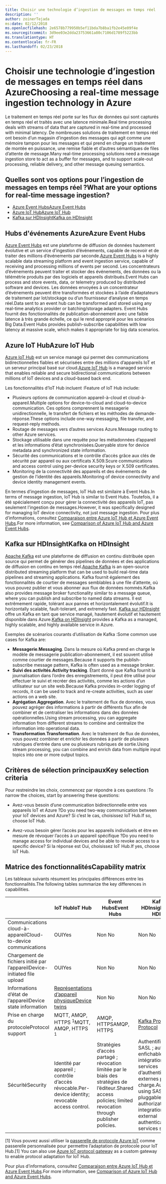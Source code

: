 ```yaml
---
title: Choisir une technologie d’ingestion de messages en temps réel
description: ''
author: zoinerTejada
ms:date: 02/12/2018
ms.openlocfilehash: 2e6578b779950b5ef11bda7b8ba1fb2e45e09f4e
ms.sourcegitcommit: 3d9ee03e2dda23753661a80c7106d1789f5223bb
ms.translationtype: HT
ms.contentlocale: fr-FR
ms.lasthandoff: 02/23/2018
---
```

# <a name="choosing-a-real-time-message-ingestion-technology-in-azure"></a><span data-ttu-id="06219-102">Choisir une technologie d’ingestion de messages en temps réel dans Azure</span><span class="sxs-lookup"><span data-stu-id="06219-102">Choosing a real-time message ingestion technology in Azure</span></span>

<span data-ttu-id="06219-103">Le traitement en temps réel porte sur les flux de données qui sont capturés en temps réel et traités avec une latence minimale.</span><span class="sxs-lookup"><span data-stu-id="06219-103">Real time processing deals with streams of data that are captured in real-time and processed with minimal latency.</span></span> <span data-ttu-id="06219-104">De nombreuses solutions de traitement en temps réel ont besoin d’un magasin d’ingestion des messages qui agit comme une mémoire tampon pour les messages et qui prend en charge un traitement de montée en puissance, une remise fiable et d’autres sémantiques de files d’attente de message.</span><span class="sxs-lookup"><span data-stu-id="06219-104">Many real-time processing solutions need a message ingestion store to act as a buffer for messages, and to support scale-out processing, reliable delivery, and other message queuing semantics.</span></span> 

## <a name="what-are-your-options-for-real-time-message-ingestion"></a><span data-ttu-id="06219-105">Quelles sont vos options pour l’ingestion de messages en temps réel ?</span><span class="sxs-lookup"><span data-stu-id="06219-105">What are your options for real-time message ingestion?</span></span>

- [<span data-ttu-id="06219-106">Azure Event Hubs</span><span class="sxs-lookup"><span data-stu-id="06219-106">Azure Event Hubs</span></span>](/azure/event-hubs/)
- [<span data-ttu-id="06219-107">Azure IoT Hub</span><span class="sxs-lookup"><span data-stu-id="06219-107">Azure IoT Hub</span></span>](/azure/iot-hub/)
- [<span data-ttu-id="06219-108">Kafka sur HDInsight</span><span class="sxs-lookup"><span data-stu-id="06219-108">Kafka on HDInsight</span></span>](/azure/hdinsight/kafka/apache-kafka-get-started)

## <a name="azure-event-hubs"></a><span data-ttu-id="06219-109">Hubs d'événements Azure</span><span class="sxs-lookup"><span data-stu-id="06219-109">Azure Event Hubs</span></span>

<span data-ttu-id="06219-110">[Azure Event Hubs](/azure/event-hubs/) est une plateforme de diffusion de données hautement évolutive et un service d’ingestion d’événements, capable de recevoir et de traiter des millions d’événements par seconde.</span><span class="sxs-lookup"><span data-stu-id="06219-110">[Azure Event Hubs](/azure/event-hubs/) is a highly scalable data streaming platform and event ingestion service, capable of receiving and processing millions of events per second.</span></span> <span data-ttu-id="06219-111">Les concentrateurs d’événements peuvent traiter et stocker des événements, des données ou la télémétrie produits par des logiciels et appareils distribués.</span><span class="sxs-lookup"><span data-stu-id="06219-111">Event Hubs can process and store events, data, or telemetry produced by distributed software and devices.</span></span> <span data-ttu-id="06219-112">Les données envoyées à un concentrateur d’événements peuvent être transformées et stockées à l’aide d’adaptateurs de traitement par lot/stockage ou d’un fournisseur d’analyse en temps réel.</span><span class="sxs-lookup"><span data-stu-id="06219-112">Data sent to an event hub can be transformed and stored using any real-time analytics provider or batching/storage adapters.</span></span> <span data-ttu-id="06219-113">Event Hubs fournit des fonctionnalités de publication-abonnement avec une faible latence à très grande échelle, ce qui le rend approprié pour les scénarios Big Data.</span><span class="sxs-lookup"><span data-stu-id="06219-113">Event Hubs provides publish-subscribe capabilities with low latency at massive scale, which makes it appropriate for big data scenarios.</span></span>

## <a name="azure-iot-hub"></a><span data-ttu-id="06219-114">Azure IoT Hub</span><span class="sxs-lookup"><span data-stu-id="06219-114">Azure IoT Hub</span></span>

<span data-ttu-id="06219-115">[Azure IoT Hub](/azure/iot-hub/) est un service managé qui permet des communications bidirectionnelles fiables et sécurisées entre des millions d’appareils IoT et un serveur principal basé sur cloud.</span><span class="sxs-lookup"><span data-stu-id="06219-115">[Azure IoT Hub](/azure/iot-hub/) is a managed service that enables reliable and secure bidirectional communications between millions of IoT devices and a cloud-based back end.</span></span>

<span data-ttu-id="06219-116">Les fonctionnalités d’IoT Hub incluent :</span><span class="sxs-lookup"><span data-stu-id="06219-116">Feature of IoT Hub include:</span></span>

* <span data-ttu-id="06219-117">Plusieurs options de communication appareil-à-cloud et cloud-à-appareil.</span><span class="sxs-lookup"><span data-stu-id="06219-117">Multiple options for device-to-cloud and cloud-to-device communication.</span></span> <span data-ttu-id="06219-118">Ces options comprennent la messagerie unidirectionnelle, le transfert de fichiers et les méthodes de demande-réponse.</span><span class="sxs-lookup"><span data-stu-id="06219-118">These options include one-way messaging, file transfer, and request-reply methods.</span></span>
* <span data-ttu-id="06219-119">Routage de messages vers d’autres services Azure.</span><span class="sxs-lookup"><span data-stu-id="06219-119">Message routing to other Azure services.</span></span>
* <span data-ttu-id="06219-120">Stockage utilisable dans une requête pour les métadonnées d’appareil et les informations d’état synchronisées.</span><span class="sxs-lookup"><span data-stu-id="06219-120">Queryable store for device metadata and synchronized state information.</span></span>
* <span data-ttu-id="06219-121">Sécurité des communications et le contrôle d’accès grâce aux clés de sécurité par appareil ou aux certificats X.509.</span><span class="sxs-lookup"><span data-stu-id="06219-121">Scure communications and access control using per-device security keys or X.509 certificates.</span></span>
* <span data-ttu-id="06219-122">Monitoring de la connectivité des appareils et des événements de gestion de l’identité des appareils.</span><span class="sxs-lookup"><span data-stu-id="06219-122">Monitoring of device connectivity and device identity management events.</span></span>

<span data-ttu-id="06219-123">En termes d’ingestion de messages, IoT Hub est similaire à Event Hubs.</span><span class="sxs-lookup"><span data-stu-id="06219-123">In terms of message ingestion, IoT Hub is similar to Event Hubs.</span></span> <span data-ttu-id="06219-124">Toutefois, il a été spécialement conçu pour gérer la connectivité des appareils IoT, pas seulement l’ingestion de messages.</span><span class="sxs-lookup"><span data-stu-id="06219-124">However, it was specifically designed for managing IoT device connectivity, not just message ingestion.</span></span> <span data-ttu-id="06219-125">Pour plus d’informations, consultez [Comparaison entre Azure IoT Hub et Azure Event Hubs](/azure/iot-hub/iot-hub-compare-event-hubs).</span><span class="sxs-lookup"><span data-stu-id="06219-125">For more information, see [Comparison of Azure IoT Hub and Azure Event Hubs](/azure/iot-hub/iot-hub-compare-event-hubs).</span></span> 

## <a name="kafka-on-hdinsight"></a><span data-ttu-id="06219-126">Kafka sur HDInsight</span><span class="sxs-lookup"><span data-stu-id="06219-126">Kafka on HDInsight</span></span>

<span data-ttu-id="06219-127">[Apache Kafka](https://kafka.apache.org/) est une plateforme de diffusion en continu distribuée open source qui permet de générer des pipelines de données et des applications de diffusion en continu en temps réel.</span><span class="sxs-lookup"><span data-stu-id="06219-127">[Apache Kafka](https://kafka.apache.org/) is an open-source distributed streaming platform that can be used to build real-time data pipelines and streaming applications.</span></span> <span data-ttu-id="06219-128">Kafka fournit également des fonctionnalités de courtier de messages semblables à une file d’attente, où vous pouvez publier et vous abonner aux flux de données nommés.</span><span class="sxs-lookup"><span data-stu-id="06219-128">Kafka also provides message broker functionality similar to a message queue, where you can publish and subscribe to named data streams.</span></span> <span data-ttu-id="06219-129">Il est extrêmement rapide, tolérant aux pannes et horizontalement évolutif.</span><span class="sxs-lookup"><span data-stu-id="06219-129">It is horizontally scalable, fault-tolerant, and extremely fast.</span></span> <span data-ttu-id="06219-130">[Kafka sur HDInsight](/azure/hdinsight/kafka/apache-kafka-get-started) offre un Kafka en tant que service managé, hautement évolutif et hautement disponible dans Azure.</span><span class="sxs-lookup"><span data-stu-id="06219-130">[Kafka on HDInsight](/azure/hdinsight/kafka/apache-kafka-get-started) provides a Kafka as a managed, highly scalable, and highly available service in Azure.</span></span> 

<span data-ttu-id="06219-131">Exemples de scénarios courants d’utilisation de Kafka :</span><span class="sxs-lookup"><span data-stu-id="06219-131">Some common use cases for Kafka are:</span></span>

* <span data-ttu-id="06219-132">**Messagerie**.</span><span class="sxs-lookup"><span data-stu-id="06219-132">**Messaging**.</span></span> <span data-ttu-id="06219-133">Dans la mesure où Kafka prend en charge le modèle de messagerie publication-abonnement, il est souvent utilisé comme courtier de messages.</span><span class="sxs-lookup"><span data-stu-id="06219-133">Because it supports the publish-subscribe message pattern, Kafka is often used as a message broker.</span></span>
* <span data-ttu-id="06219-134">**Suivi des activités**.</span><span class="sxs-lookup"><span data-stu-id="06219-134">**Activity tracking**.</span></span> <span data-ttu-id="06219-135">Étant donné que Kafka fournit la journalisation dans l’ordre des enregistrements, il peut être utilisé pour effectuer le suivi et recréer des activités, comme les actions d’un utilisateur sur un site web.</span><span class="sxs-lookup"><span data-stu-id="06219-135">Because Kafka provides in-order logging of records, it can be used to track and re-create activities, such as user actions on a web site.</span></span>
* <span data-ttu-id="06219-136">**Agrégation**.</span><span class="sxs-lookup"><span data-stu-id="06219-136">**Aggregation**.</span></span> <span data-ttu-id="06219-137">Avec le traitement de flux de données, vous pouvez agréger des informations à partir de différents flux afin de combiner et de centraliser les informations dans des données opérationnelles.</span><span class="sxs-lookup"><span data-stu-id="06219-137">Using stream processing, you can aggregate information from different streams to combine and centralize the information into operational data.</span></span>
* <span data-ttu-id="06219-138">**Transformation**.</span><span class="sxs-lookup"><span data-stu-id="06219-138">**Transformation**.</span></span> <span data-ttu-id="06219-139">Avec le traitement de flux de données, vous pouvez combiner et enrichir les données à partir de plusieurs rubriques d’entrée dans une ou plusieurs rubriques de sortie.</span><span class="sxs-lookup"><span data-stu-id="06219-139">Using stream processing, you can combine and enrich data from multiple input topics into one or more output topics.</span></span>

## <a name="key-selection-criteria"></a><span data-ttu-id="06219-140">Critères de sélection principaux</span><span class="sxs-lookup"><span data-stu-id="06219-140">Key selection criteria</span></span>

<span data-ttu-id="06219-141">Pour restreindre les choix, commencez par répondre à ces questions :</span><span class="sxs-lookup"><span data-stu-id="06219-141">To narrow the choices, start by answering these questions:</span></span>

- <span data-ttu-id="06219-142">Avez-vous besoin d’une communication bidirectionnelle entre vos appareils IoT et Azure ?</span><span class="sxs-lookup"><span data-stu-id="06219-142">Do you need two-way communication between your IoT devices and Azure?</span></span> <span data-ttu-id="06219-143">Si c’est le cas, choisissez IoT Hub.</span><span class="sxs-lookup"><span data-stu-id="06219-143">If so, choose IoT Hub.</span></span>

- <span data-ttu-id="06219-144">Avez-vous besoin gérer l’accès pour les appareils individuels et être en mesure de révoquer l’accès à un appareil spécifique ?</span><span class="sxs-lookup"><span data-stu-id="06219-144">Do you need to manage access for individual devices and be able to revoke access to a specific device?</span></span> <span data-ttu-id="06219-145">Si la réponse est Oui, choisissez IoT Hub.</span><span class="sxs-lookup"><span data-stu-id="06219-145">If yes, choose IoT Hub.</span></span>

## <a name="capability-matrix"></a><span data-ttu-id="06219-146">Matrice des fonctionnalités</span><span class="sxs-lookup"><span data-stu-id="06219-146">Capability matrix</span></span>

<span data-ttu-id="06219-147">Les tableaux suivants résument les principales différences entre les fonctionnalités.</span><span class="sxs-lookup"><span data-stu-id="06219-147">The following tables summarize the key differences in capabilities.</span></span> 

| | <span data-ttu-id="06219-148">IoT Hub</span><span class="sxs-lookup"><span data-stu-id="06219-148">IoT Hub</span></span> | <span data-ttu-id="06219-149">Event Hubs</span><span class="sxs-lookup"><span data-stu-id="06219-149">Event Hubs</span></span> | <span data-ttu-id="06219-150">Kafka sur HDInsight</span><span class="sxs-lookup"><span data-stu-id="06219-150">Kafka on HDInsight</span></span> |
| --- | --- | --- | --- |
| <span data-ttu-id="06219-151">Communications cloud-à-appareil</span><span class="sxs-lookup"><span data-stu-id="06219-151">Cloud-to-device communications</span></span> | <span data-ttu-id="06219-152">OUI</span><span class="sxs-lookup"><span data-stu-id="06219-152">Yes</span></span> | <span data-ttu-id="06219-153">Non </span><span class="sxs-lookup"><span data-stu-id="06219-153">No</span></span> | <span data-ttu-id="06219-154">Non </span><span class="sxs-lookup"><span data-stu-id="06219-154">No</span></span> |
| <span data-ttu-id="06219-155">Chargement de fichiers initié par l’appareil</span><span class="sxs-lookup"><span data-stu-id="06219-155">Device-initiated file upload</span></span> | <span data-ttu-id="06219-156">OUI</span><span class="sxs-lookup"><span data-stu-id="06219-156">Yes</span></span> | <span data-ttu-id="06219-157">Non </span><span class="sxs-lookup"><span data-stu-id="06219-157">No</span></span> | <span data-ttu-id="06219-158">Non </span><span class="sxs-lookup"><span data-stu-id="06219-158">No</span></span> |
| <span data-ttu-id="06219-159">Informations d’état de l’appareil</span><span class="sxs-lookup"><span data-stu-id="06219-159">Device state information</span></span> | [<span data-ttu-id="06219-160">Représentations d’appareil physique</span><span class="sxs-lookup"><span data-stu-id="06219-160">Device twins</span></span>](/azure/iot-hub/iot-hub-devguide-device-twins) | <span data-ttu-id="06219-161">Non </span><span class="sxs-lookup"><span data-stu-id="06219-161">No</span></span> | <span data-ttu-id="06219-162">Non </span><span class="sxs-lookup"><span data-stu-id="06219-162">No</span></span> |
| <span data-ttu-id="06219-163">Prise en charge du protocole</span><span class="sxs-lookup"><span data-stu-id="06219-163">Protocol support</span></span> | <span data-ttu-id="06219-164">MQTT, AMQP, HTTPS <sup>1</sup></span><span class="sxs-lookup"><span data-stu-id="06219-164">MQTT, AMQP, HTTPS <sup>1</sup></span></span> | <span data-ttu-id="06219-165">AMQP, HTTPS</span><span class="sxs-lookup"><span data-stu-id="06219-165">AMQP, HTTPS</span></span> | [<span data-ttu-id="06219-166">Kafka Protocol</span><span class="sxs-lookup"><span data-stu-id="06219-166">Kafka Protocol</span></span>](https://cwiki.apache.org/confluence/display/KAFKA/A+Guide+To+The+Kafka+Protocol) |
| <span data-ttu-id="06219-167">Sécurité</span><span class="sxs-lookup"><span data-stu-id="06219-167">Security</span></span> | <span data-ttu-id="06219-168">Identité par appareil ; contrôle d’accès révocable.</span><span class="sxs-lookup"><span data-stu-id="06219-168">Per-device identity; revocable access control.</span></span> | <span data-ttu-id="06219-169">Stratégies d’accès partagé ; révocation limitée par le biais des stratégies de l’éditeur.</span><span class="sxs-lookup"><span data-stu-id="06219-169">Shared access policies; limited revocation through publisher policies.</span></span> | <span data-ttu-id="06219-170">Authentification via SASL ; autorisation enfichable ; intégration avec des services d’authentification externes prise en charge.</span><span class="sxs-lookup"><span data-stu-id="06219-170">Authentication using SASL; pluggable authorization; integration with external authentication services supported.</span></span> |

<span data-ttu-id="06219-171">[1] Vous pouvez aussi utiliser la [passerelle de protocole Azure IoT](/azure/iot-hub/iot-hub-protocol-gateway) comme passerelle personnalisée pour permettre l’adaptation de protocole pour IoT Hub.</span><span class="sxs-lookup"><span data-stu-id="06219-171">[1] You can also use [Azure IoT protocol gateway](/azure/iot-hub/iot-hub-protocol-gateway) as a custom gateway to enable protocol adaptation for IoT Hub.</span></span>

<span data-ttu-id="06219-172">Pour plus d’informations, consultez [Comparaison entre Azure IoT Hub et Azure Event Hubs](/azure/iot-hub/iot-hub-compare-event-hubs).</span><span class="sxs-lookup"><span data-stu-id="06219-172">For more information, see [Comparison of Azure IoT Hub and Azure Event Hubs](/azure/iot-hub/iot-hub-compare-event-hubs).</span></span>
